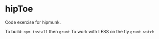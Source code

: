 hipToe
======

Code exercise for hipmunk.

To build: `npm install` then `grunt`
To work with LESS on the fly `grunt watch`